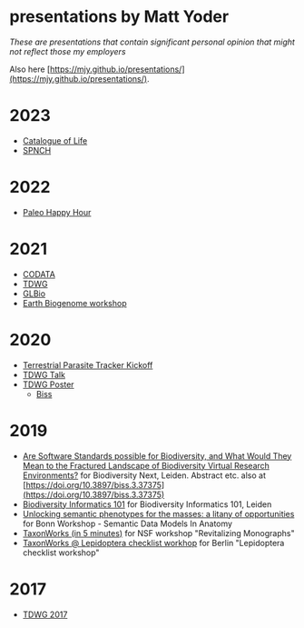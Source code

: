 # presentations by Matt Yoder
_These are presentations that contain significant personal opinion that might not reflect those my employers_

Also here [https://mjy.github.io/presentations/](https://mjy.github.io/presentations/).

# 2023
* [Catalogue of Life](https://github.com/mjy/presentations/tree/main/2023/catalogue_of_life/)
* [SPNCH](https://github.com/mjy/presentations/tree/main/2023/spnch/)

# 2022
* [Paleo Happy Hour](https://github.com/mjy/presentations/tree/main/2022/taxonworks_paleo_happy_hour)

# 2021
* [CODATA](https://github.com/mjy/presentations/tree/main/2021/codata)
* [TDWG](https://github.com/mjy/presentations/tree/main/2021/tdwg)
* [GLBio](https://github.com/mjy/presentations/tree/main/2021/glbio)
* [Earth Biogenome workshop](https://github.com/mjy/presentations/tree/main/2021/earth_biogenome)

# 2020
* [Terrestrial Parasite Tracker Kickoff](https://mjy.github.io/presentations/2020/TerrestrialParasiteTracker/index.html) 
* [TDWG Talk](https://github.com/mjy/presentations/tree/main/2020/tdwg_talk)
* [TDWG Poster](https://github.com/mjy/presentations/tree/main/2020/tdwg_poster)
  * [Biss](https://biss.pensoft.net/article/59170)

# 2019
* [Are Software Standards possible for Biodiversity, and What Would They Mean to the Fractured Landscape of Biodiversity Virtual Research Environments?](https://mjy.github.io/presentations/2019/BiodiversityNext/Yoder_Biodiversity_Next_2019.pdf) for Biodiversity Next, Leiden.  Abstract etc. also at [https://doi.org/10.3897/biss.3.37375](https://doi.org/10.3897/biss.3.37375) 
* [Biodiversity Informatics 101](https://mjy.github.io/presentations/2019/Biodiversity101WorkshopLeiden/index.html) for Biodiversity Informatics 101, Leiden
* [ Unlocking semantic phenotypes for the masses: a litany of opportunities](https://mjy.github.io/presentations/2019/SemanticDataModelsInAnatomy/index.html) for Bonn Workshop - Semantic Data Models In Anatomy 
* [TaxonWorks (in 5 minutes)](https://mjy.github.io/presentations/2019/RevitalizingMonographs/index.html) for NSF workshop "Revitalizing Monographs"
* [TaxonWorks @ Lepidoptera checklist workhop](https://mjy.github.io/presentations/2019/LepIndex/index.html) for Berlin "Lepidoptera checklist workshop"

# 2017
* [TDWG 2017](https://mjy.github.io/presentations/2017/S28_Monday_1430_Yoder_TDWG17.pdf) 

